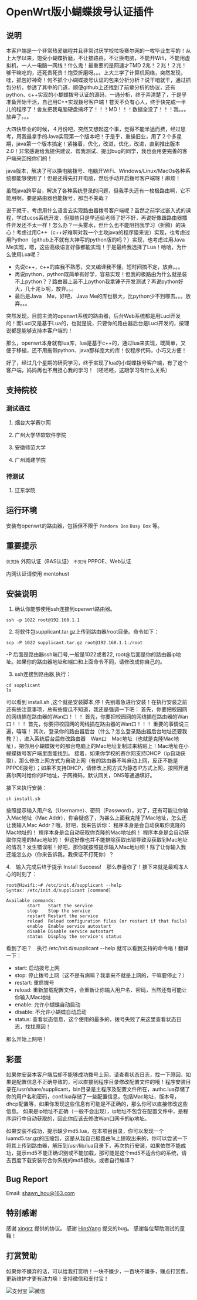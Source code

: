 # OpenWrt版小蝴蝶拨号认证插件

## 说明

本客户端是一个非常热爱编程并且非常讨厌学校垃圾赛尔网的一枚毕业生写的！从上大学以来，饱受小蝴蝶折磨，不让接路由，不让换电脑，不能开Wifi，不能用虚拟机，一人一电脑一网线！什么鬼！最重要的是网速才TMD 2兆！２兆！２兆！够干嘛吃的，还死贵死贵！饱受折磨呀。。。上大三学了计算机网络，突然发现，哇，抓包好神奇！何不抓个小蝴蝶拨号认证的包来分析分析？说干咱就干，通过抓包分析，参透了其中的门道，顺便github上还找到了前辈分析的协议，还有python、c++实现的小蝴蝶拨号认证的源码，一通分析，终于弄清楚了，于是乎准备开始干活，自己用C++实现拨号客户端！苍天不负有心人，终于快完成一半儿的程序了！舍友把我电脑硬盘搞坏了！！！MD！！！数据全没了！！！我。。。放弃了。。。

大四快毕业的时候，４月份吧，突然又想起这个事，觉得不能半途而费，经过思考，用我最拿手的Java实现第一个版本吧！于是乎，重操旧业，用了２个多星期，java第一个版本搞定！紧接着，优化，改进，优化，改进，直到推出版本2.0！非常感谢给我提供建议、帮我测试、提出bug的同学，我也会用更完善的客户端来回报你们的！

java版本，解决了可以换电脑拨号、电脑开WiFi、Windows/Linux/MacOs各种系统都能够使用了！但是还得先打开电脑，然后手动开启拨号客户端呀！麻烦！

虽然java跨平台，解决了各种系统登录的问题，但我手头还有一枚极路由啊，它不能用啊，要是路由器也能拨号，那岂不美哉？

说干就干，考虑用什么语言去实现路由器拨号客户端呢？虽然之前学过嵌入式的课程，学过ucos系统开发，但那些只是早还给老师了好不好，再说好像跟路由器插件开发还不太一样！怎么办？一头雾水，但什么也不能阻挡我学习（折腾）的决心！考虑过用C++（c++好难啊对我一个主攻java的程序猿来说）实现，也考虑过用Python（github上不就有大神写的python版的吗？）实现，也考虑过用Java Me实现，嗯，这些高级语言好像都能实现！于是最终我选择了Lua！哈哈，为什么使用Lua呢？

- 先说c++，c++的库我不熟悉，交叉编译我不懂，短时间搞不定，放弃。。。
- 再说python，python既简单有好学，容易实现！但我的极路由为什么就是装不上python？？路由器上装不上python我拿锤子开发测试？再说python好大，几十兆ｂ呢，放弃。。。
- 最后是Java　Me，好吧， Java Me的库也很大，比python少不到哪去。。。放弃。。。

突然发现，目前主流的openwrt系统的路由器，后台Web系统都是用Luci开发的！而Luci又是基于Lua的，也就是说，只要你的路由器后台是Luci开发的，按理说都是能够支持本客户端的！

那么，openwrt本身就有lua库，lua是基于c++的，通过lua来实现，既简单，又便于移植，还不用拖带python、java那样庞大的库！仅程序代码，小巧又方便！

好了，经过几个星期的研究学习，终于实现了lua的小蝴蝶拨号客户端，有了这个客户端，妈妈再也不用担心我的学习！（呸呸呸，这跟学习有什么关系）


## 支持院校

### 测试通过

1. 烟台大学赛尔网

2. 广州大学华软软件学院

3. 安徽师范大学

4. 广州城建学院

### 待测试

1. 辽东学院

## 运行环境

安装有openwrt的路由器，包括但不限于 `Pandora Box` `Busy Box` 等。

## 重要提示

`仅支持` 外网认证（BAS认证）
`不支持` PPPOE、Web认证

内网认证请使用 mentohust

## 安装说明

1. 确认你能够使用ssh连接到openwrt路由器。

```
ssh -p 1022 root@192.168.1.1
```

2. 将软件包supplicant.tar.gz上传到路由器/root目录。命令如下：

```
scp -P 1022 supplicant.tar.gz root@192.168.1.1:/root
```

-P 后面是路由器ssh端口号,一般是1022或者22, root@后面是你的路由器ip地址。如果你的路由器地址和端口和上面命令不同，请修改成你自己的。

3. ssh连接到路由器,执行：

```
cd supplicant
ls
```

可以看到 install.sh ,这个就是安装脚本,停！先别着急进行安装！在执行安装之前还有些注意事项，总有些傻瓜不知道，我还是强调一下吧：
首先，你要把校园网的网线插在路由器的Wan口！！！
首先，你要把校园网的网线插在路由器的Wan口！！！
首先，你要把校园网的网线插在路由器的Wan口！！！
重要的事情说三遍，嘻嘻！
其次，登录你的路由器后台（什么？怎么登录路由器后台地址还要我教？），进入系统后台后修改路由器　Wan口　Mac地址（也就是克隆Mac地址），把你用小蝴蝶拨号的那台电脑上的Mac地址复制过来粘贴上！Mac地址在小蝴蝶拨号客户端里面能找到。
接着，如果你学校的赛尔网支持DHCP（ip自动获取），那么修改上网方式为自动上网（有的路由器不叫自动上网，反正不能是PPPOE拨号）；如果不支持DHCP，请修改上网方式为静态IP方式上网，按照开通赛尔网时给你的IP地址，子网掩码，默认网关，DNS等通通填好。

接下来执行安装：

```
sh install.sh
```

按照提示输入用户名（Username）、密码（Password），对了，还有可能让你输入Mac地址（Mac Addr），你会疑惑了，为甚么上面我克隆了Mac地址，怎么还让我输入Mac Addr？哦，好吧，我来告诉你：
程序本身是会自动获取你克隆的Mac地址的！
程序本身是会自动获取你克隆的Mac地址的！
程序本身是会自动获取你克隆的Mac地址的！
但这好像也并不能排除获取出错导致没获取到Mac地址的情况？发生错误啦！好吧，那你就按照提示输入Mac地址呗！除了让你输入我还能怎么办（你来告诉我，我保证不打死你）？

4.　输入完成后终于提示 Install Success!　那么恭喜你了！接下来就是最鸡冻人心的时刻了：

```
root@Hiwifi:~# /etc/init.d/supplicant --help
Syntax: /etc/init.d/supplicant [command]

Available commands:
        start   Start the service
        stop    Stop the service
        restart Restart the service
        reload  Reload configuration files (or restart if that fails)
        enable  Enable service autostart
        disable Disable service autostart
        status  Display the service's status
```
看到了吧？　执行 /etc/init.d/supplicant --help 就可以看到支持的命令咯！翻译一下：
- start: 启动拨号上网
- stop: 停止拨号上网（这不是有病嘛？我拿来不就是上网的，干嘛要停止？）
- restart: 重启拨号
- reload: 重新加载配置文件，会重新让你输入用户名、密码，当然还有可能让你输入Mac地址
- enable: 允许小蝴蝶自动启动
- disable: 不允许小蝴蝶自动启动
- status: 查看状态信息，这个使用的最多的，拨号失败了来这里查看状态日志，找找原因！

那么开始上网吧！

## 彩蛋
如果你安装本客户端后却不能够成功拨号上网，请查看状态日志，找一下原因，如果是配置信息不正确导致的，可以直接到程序目录修改配置文件的哦！程序安装目录在/usr/share/supplicant，bin目录是主程序及配置文件所在，authc.lua存储了你的用户名和密码，conf.lua存储了一些配置信息，包括Mac地址，版本号，dhcp配置等，如果你发现这些信息有可能是不正确的，那么你可以直接修改这些信息。
如果是ip地址不正确（一般不会出现），ip地址不包含在配置文件中，是程序运行中自动获取的，因此你应该去修改Wan口网卡的ip地址。

如果安装不成功，提示缺少md5.lua，在本项目目录，你可以发现一个luamd5.tar.gz的压缩包，这是从我自己极路由1s上提取出来的，你可以尝试一下将其上传到路由器，解压到/usr/lib/lua目录下，再次执行安装，如果依然不能成功，提示md5不能正确识别或不能加载，那可能是这个md5不适合你的系统，请去百度下载安装符合你系统的md5模块，或者自行编译？
## Bug Report
Email: shawn_hou@163.com

## 特别感谢
感谢 [xingrz](https://github.com/xingrz/swiftz-protocal "xingrz/swiftz-protocal") 提供的协议。
感谢 [HinsYang](https://github.com/HinsYang "HinsYang's GitHub") 提交的bug。
感谢各位帮助测试的童鞋！

## 打赏赞助
如果你不嫌弃的话，可以给我打赏哟！一块不嫌少，一百块不嫌多，赚点打赏费，更新维护才更有动力嘛！支持微信和支付宝！

![支付宝](https://github.com/shawn-hou/lua_supplicant/raw/master/img/alipay.png)
![微信](https://github.com/shawn-hou/lua_supplicant/raw/master/img/wechatpay.png)
